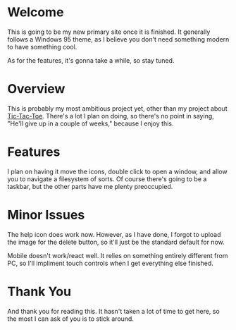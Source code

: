 # Welcome
This is going to be my new primary site once it is finished. It generally follows a Windows 95 theme, as I believe you don't need something modern to have something cool.

As for the features, it's gonna take a while, so stay tuned.

# Overview
This is probably my most ambitious project yet, other than my project about [Tic-Tac-Toe](https://github.com/Timothy-P/Game). There's a lot I plan on doing, so there's no point in saying, "He'll give up in a couple of weeks," because I enjoy this.

# Features
I plan on having it move the icons, double click to open a window, and allow you to navigate a filesystem of sorts. Of course there's going to be a taskbar, but the other parts have me plenty preoccupied.

# Minor Issues
The help icon does work now. However, as I have done, I forgot to upload the image for the delete button, so it'll just be the standard default for now.

Mobile doesn't work/react well. It relies on something entirely different from PC, so I'll impliment touch controls when I get everything else finished.

# Thank You
And thank you for reading this. It hasn't taken a lot of time to get here, so the most I can ask of you is to stick around.
